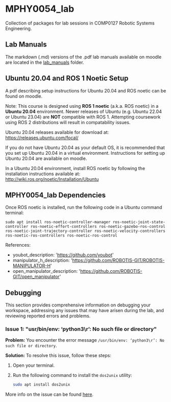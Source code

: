 # MPHY0054_lab
Collection of packages for lab sessions in COMP0127 Robotic Systems Engineering.

## Lab Manuals
The markdown (.md) versions of the .pdf lab manuals available on moodle are located in the [lab_manuals](https://github.com/surgical-vision/MPHY0054_lab/blob/main/lab_manuals) folder.

## Ubuntu 20.04 and ROS 1 Noetic Setup

A pdf describing setup instructions for Ubuntu 20.04 and ROS noetic can be found on moodle.

Note:
This course is designed using **ROS 1 noetic** (a.k.a. ROS noetic) in a **Ubuntu 20.04** environment.
Newer releases of Ubuntu (e.g. Ubuntu 22.04 or Ubuntu 23.04) are **NOT** compatible with ROS 1.
Attempting coursework using ROS 2 distributions will result in compatability issues.

Ubuntu 20.04 releases available for download at:
https://releases.ubuntu.com/focal/

If you do not have Ubuntu 20.04 as your default OS, it is recommended that you set up Ubuntu 20.04 in a virtual environment. Instructions for setting up Ubuntu 20.04 are available on moodle.

In a Ubuntu 20.04 environment, install ROS noetic by following the installation instructions available at:
http://wiki.ros.org/noetic/Installation/Ubuntu


## MPHY0054_lab Dependencies

Once ROS noetic is installed, run the following code in a Ubuntu command terminal:
```
sudo apt install ros-noetic-controller-manager ros-noetic-joint-state-controller ros-noetic-effort-controllers ros-noetic-gazebo-ros-control ros-noetic-joint-trajectory-controller ros-noetic-velocity-controllers ros-noetic-ros-controllers ros-noetic-ros-control
```

References:
- youbot_description: 'https://github.com/youbot'
- manipulator_h_description: 'https://github.com/ROBOTIS-GIT/ROBOTIS-MANIPULATOR-H'
- open_manipulator_description: 'https://github.com/ROBOTIS-GIT/open_manipulator'


## Debugging

This section provides comprehensive information on debugging your workspace, addressing any issues that may have arisen during the lab, and reviewing reported errors and problems.

### Issue 1: "usr/bin/env: ‘python3\r’: No such file or directory"

**Problem:** You encounter the error message `/usr/bin/env: ‘python3\r’: No such file or directory`.

**Solution:** To resolve this issue, follow these steps:

1. Open your terminal.

2. Run the following command to install the `dos2unix` utility:

   ```bash
   sudo apt install dos2unix
   ```

More info on the issue can be found [here](https://askubuntu.com/questions/896860/usr-bin-env-python3-r-no-such-file-or-directory).
